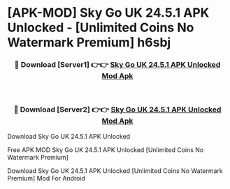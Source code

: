 # [APK-MOD] Sky Go UK 24.5.1 APK Unlocked - [Unlimited Coins No Watermark Premium] h6sbj



<div align="center">
<h3>🔴 Download [Server1] 👉👉 <a href="https://momento.my/?title=Sky_Go_UK_24.5.1_APK_Unlocked">Sky Go UK 24.5.1 APK Unlocked Mod Apk</a></h3><br>

<h3>🔴 Download [Server2] 👉👉 <a href="https://momento.my/?title=Sky_Go_UK_24.5.1_APK_Unlocked">Sky Go UK 24.5.1 APK Unlocked Mod Apk</a></h3>
</div>



Download Sky Go UK 24.5.1 APK Unlocked 

Free APK MOD Sky Go UK 24.5.1 APK Unlocked [Unlimited Coins No Watermark Premium]

Download Sky Go UK 24.5.1 APK Unlocked [Unlimited Coins No Watermark Premium] Mod For Android
